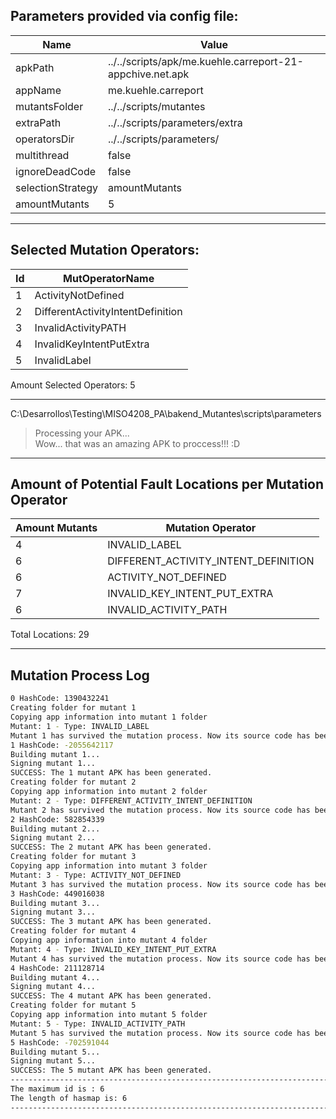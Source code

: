 
## Parameters provided via config file:

Name			| Value
------------------------|---------
apkPath 		| ../../scripts/apk/me.kuehle.carreport-21-appchive.net.apk
appName 		| me.kuehle.carreport
mutantsFolder 		| ../../scripts/mutantes
extraPath 		| ../../scripts/parameters/extra
operatorsDir 		| ../../scripts/parameters/
multithread 		| false
ignoreDeadCode 		| false
selectionStrategy 	| amountMutants
amountMutants 		| 5
----------------------------------

## Selected Mutation Operators:

Id 		| MutOperatorName
----------------|--------------
1 		| ActivityNotDefined
2 		| DifferentActivityIntentDefinition
3 		| InvalidActivityPATH
4 		| InvalidKeyIntentPutExtra
5 		| InvalidLabel

Amount Selected Operators: 	5

-------------------------------------------

C:\Desarrollos\Testing\MISO4208_PA\bakend_Mutantes\scripts\parameters
> Processing your APK...  
> Wow... that was an amazing APK to proccess!!! :D

--------------------------------------
## Amount of Potential Fault Locations per Mutation Operator

Amount Mutants	| Mutation Operator
----------------|---------------------
4		| INVALID_LABEL
6		| DIFFERENT_ACTIVITY_INTENT_DEFINITION
6		| ACTIVITY_NOT_DEFINED
7		| INVALID_KEY_INTENT_PUT_EXTRA
6		| INVALID_ACTIVITY_PATH


Total Locations: 29

--------------------------------------

## Mutation Process Log

```sh
0 HashCode: 1390432241
Creating folder for mutant 1
Copying app information into mutant 1 folder
Mutant: 1 - Type: INVALID_LABEL
Mutant 1 has survived the mutation process. Now its source code has been modified.
1 HashCode: -2055642117
Building mutant 1...
Signing mutant 1...
SUCCESS: The 1 mutant APK has been generated.
Creating folder for mutant 2
Copying app information into mutant 2 folder
Mutant: 2 - Type: DIFFERENT_ACTIVITY_INTENT_DEFINITION
Mutant 2 has survived the mutation process. Now its source code has been modified.
2 HashCode: 582854339
Building mutant 2...
Signing mutant 2...
SUCCESS: The 2 mutant APK has been generated.
Creating folder for mutant 3
Copying app information into mutant 3 folder
Mutant: 3 - Type: ACTIVITY_NOT_DEFINED
Mutant 3 has survived the mutation process. Now its source code has been modified.
3 HashCode: 449016038
Building mutant 3...
Signing mutant 3...
SUCCESS: The 3 mutant APK has been generated.
Creating folder for mutant 4
Copying app information into mutant 4 folder
Mutant: 4 - Type: INVALID_KEY_INTENT_PUT_EXTRA
Mutant 4 has survived the mutation process. Now its source code has been modified.
4 HashCode: 211128714
Building mutant 4...
Signing mutant 4...
SUCCESS: The 4 mutant APK has been generated.
Creating folder for mutant 5
Copying app information into mutant 5 folder
Mutant: 5 - Type: INVALID_ACTIVITY_PATH
Mutant 5 has survived the mutation process. Now its source code has been modified.
5 HashCode: -702591044
Building mutant 5...
Signing mutant 5...
SUCCESS: The 5 mutant APK has been generated.
------------------------------------------------------------------------------------
The maximum id is : 6
The length of hasmap is: 6
------------------------------------------------------------------------------------
```
